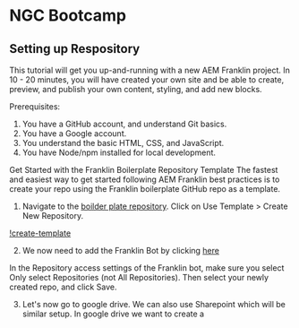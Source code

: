 # NGC Bootcamp

## Setting up Respository

This tutorial will get you up-and-running with a new AEM Franklin project. In 10 - 20 minutes, you will have created your own site and be able to create, preview, and publish your own content, styling, and add new blocks.

Prerequisites:

1. You have a GitHub account, and understand Git basics.
2. You have a Google account.
3. You understand the basic HTML, CSS, and JavaScript.
4. You have Node/npm installed for local development.

Get Started with the Franklin Boilerplate Repository Template
The fastest and easiest way to get started following AEM Franklin best practices is to create your repo using the Franklin boilerplate GitHub repo as a template.

1. Navigate to the [boilder plate repository](https://github.com/adobe/helix-project-boilerplate).  Click on Use Template > Create New Repository.

[!create-template](./assets/use-template.png)

2.  We now need to add the Franklin Bot by clicking [here](https://github.com/apps/helix-bot/installations/new)

In the Repository access settings of the Franklin bot, make sure you select Only select Repositories (not All Repositories). Then select your newly created repo, and click Save.

3. Let's now go to google drive.  We can also use Sharepoint which will be similar setup.  In google drive we want to create a 




